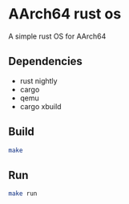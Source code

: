 # AArch64 rust os

A simple rust OS for AArch64

## Dependencies

- rust nightly
- cargo
- qemu
- cargo xbuild

## Build

```bash
make
```

## Run

```bash
make run
```